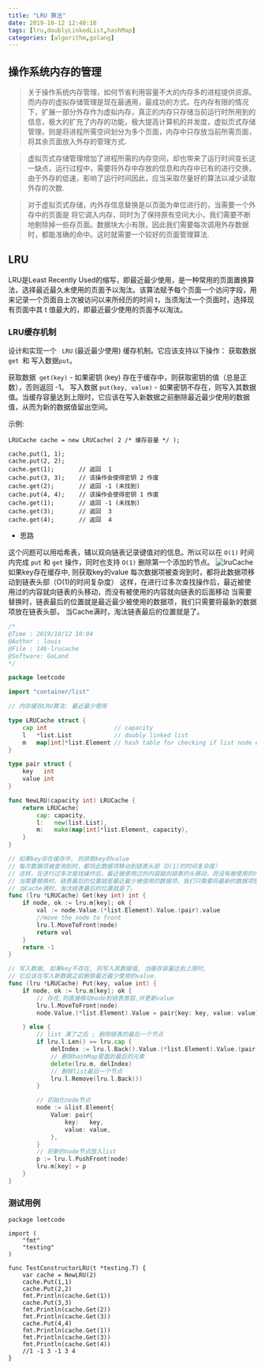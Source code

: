 ```yaml
---
title: "LRU 算法"
date: 2019-10-12 12:40:10
tags: [lru,doublyLinkedList,hashMap]
categories: [algorithm,golang] 
---
```


## 操作系统内存的管理

> 关于操作系统内存管理，如何节省利用容量不大的内存多的进程提供资源。而内存的虚拟存储管理是现在最通用，最成功的方式。在内存有限的情况下，扩展一部分外存作为虚拟内存，真正的内存只存储当前运行时所用到的信息，极大的扩充了内存的功能，极大提高计算机的并发度，虚拟页式存储管理，则是将进程所需空间划分为多个页面，内存中只存放当前所需页面，将其余页面放入外存的管理方式.

> 虚拟页式存储管理增加了进程所需的内存空间，却也带来了运行时间变长这一缺点，运行过程中，需要将外存中存放的信息和内存中已有的进行交换，由于外存的低速，影响了运行时间因此，应当采取尽量好的算法以减少读取外存的次数.

> 对于虚拟页式存储，内外存信息替换是以页面为单位进行的，当需要一个外存中的页面是 将它调入内存，同时为了保持原有空间大小，我们需要不断地剔除掉一些存页面。数据块大小有限，因此我们需要每次调用外存数据时，都能准确的命中。这时就需要一个较好的页面管理算法.

## LRU
LRU是Least Recently Used的缩写，即最近最少使用，是一种常用的页面置换算法，选择最近最久未使用的页面予以淘汰。该算法赋予每个页面一个访问字段，用来记录一个页面自上次被访问以来所经历的时间 t，当须淘汰一个页面时，选择现有页面中其 t 值最大的，即最近最少使用的页面予以淘汰。

### LRU缓存机制

设计和实现一个 ` LRU` (最近最少使用) 缓存机制。它应该支持以下操作： 获取数据 `get `和 写入数据` put `。

获取数据` get(key)` - 如果密钥 (key) 存在于缓存中，则获取密钥的值（总是正数），否则返回 -1。
写入数据 `put(key, value)` - 如果密钥不存在，则写入其数据值。当缓存容量达到上限时，它应该在写入新数据之前删除最近最少使用的数据值，从而为新的数据值留出空间。

示例:

```
LRUCache cache = new LRUCache( 2 /* 缓存容量 */ );

cache.put(1, 1);
cache.put(2, 2);
cache.get(1);       // 返回  1
cache.put(3, 3);    // 该操作会使得密钥 2 作废
cache.get(2);       // 返回 -1 (未找到)
cache.put(4, 4);    // 该操作会使得密钥 1 作废
cache.get(1);       // 返回 -1 (未找到)
cache.get(3);       // 返回  3
cache.get(4);       // 返回  4
```
- 思路

这个问题可以用哈希表，辅以双向链表记录键值对的信息。所以可以在 `O(1)` 时间内完成 `put` 和 `get` 操作，同时也支持 `O(1)` 删除第一个添加的节点。
![lruCache](https://pic.fenghong.tech/lrucache.png)
如果key存在缓存中, 则获取key的value
每次数据项被查询到时，都将此数据项移动到链表头部（O(1)的时间复杂度）
这样，在进行过多次查找操作后，最近被使用过的内容就向链表的头移动，而没有被使用的内容就向链表的后面移动
当需要替换时，链表最后的位置就是最近最少被使用的数据项，我们只需要将最新的数据项放在链表头部，
当Cache满时，淘汰链表最后的位置就是了。

```go
/*
@Time : 2019/10/12 10:04
@Author : louis
@File : 146-lrucache
@Software: GoLand
*/

package leetcode

import "container/list"

// 内存缓存LRU算法: 最近最少使用

type LRUCache struct {
	cap int                   // capacity
	l   *list.List            // doubly linked list
	m   map[int]*list.Element // hash table for checking if list node exists
}

type pair struct {
	key   int
	value int
}

func NewLRU(capacity int) LRUCache {
	return LRUCache{
		cap: capacity,
		l:   new(list.List),
		m:   make(map[int]*list.Element, capacity),
	}
}

// 如果key存在缓存中, 则获取key的value
// 每次数据项被查询到时，都将此数据项移动到链表头部（O(1)的时间复杂度）
// 这样，在进行过多次查找操作后，最近被使用过的内容就向链表的头移动，而没有被使用的内容就向链表的后面移动
// 当需要替换时，链表最后的位置就是最近最少被使用的数据项，我们只需要将最新的数据项放在链表头部，
// 当Cache满时，淘汰链表最后的位置就是了。
func (lru *LRUCache) Get(key int) int {
	if node, ok := lru.m[key]; ok {
		val := node.Value.(*list.Element).Value.(pair).value
		//move the node to front
		lru.l.MoveToFront(node)
		return val
	}
	return -1
}

// 写入数据, 如果key不存在, 则写入其数据值, 当缓存容量达到上限时,
// 它应该在写入新数据之前删除最近最少使用的value.
func (lru *LRUCache) Put(key, value int) {
	if node, ok := lru.m[key]; ok {
		// 存在,则直接移动node到链表首部,并更新value
		lru.l.MoveToFront(node)
		node.Value.(*list.Element).Value = pair{key: key, value: value}

	} else {
		// list 满了之后 ; 删除链表的最后一个节点
		if lru.l.Len() == lru.cap {
			delIndex := lru.l.Back().Value.(*list.Element).Value.(pair).key
			// 删除hashMap里面的最后的元素
			delete(lru.m, delIndex)
			// 删除list最后一个节点
			lru.l.Remove(lru.l.Back())
		}

		// 初始化node节点
		node := &list.Element{
			Value: pair{
				key:   key,
				value: value,
			},
		}
		// 将新的node节点放入list
		p := lru.l.PushFront(node)
		lru.m[key] = p
	}
}

```
### 测试用例

```cgo
package leetcode

import (
	"fmt"
	"testing"
)

func TestConstructorLRU(t *testing.T) {
	var cache = NewLRU(2)
	cache.Put(1,1)
	cache.Put(2,2)
	fmt.Println(cache.Get(1))
	cache.Put(3,3)
	fmt.Println(cache.Get(2))
	fmt.Println(cache.Get(3))
	cache.Put(4,4)
	fmt.Println(cache.Get(1))
	fmt.Println(cache.Get(3))
	fmt.Println(cache.Get(4))
	//1 -1 3 -1 3 4
}
```
